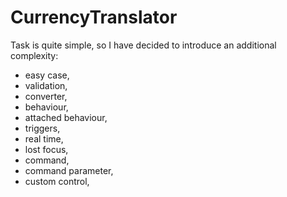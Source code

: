 # CurrencyTranslator

Task is quite simple, so I have decided to introduce an additional complexity:
- easy case,
- validation,
- converter,
- behaviour,
- attached behaviour,
- triggers,
- real time,
- lost focus,
- command,
- command parameter,
- custom control,

